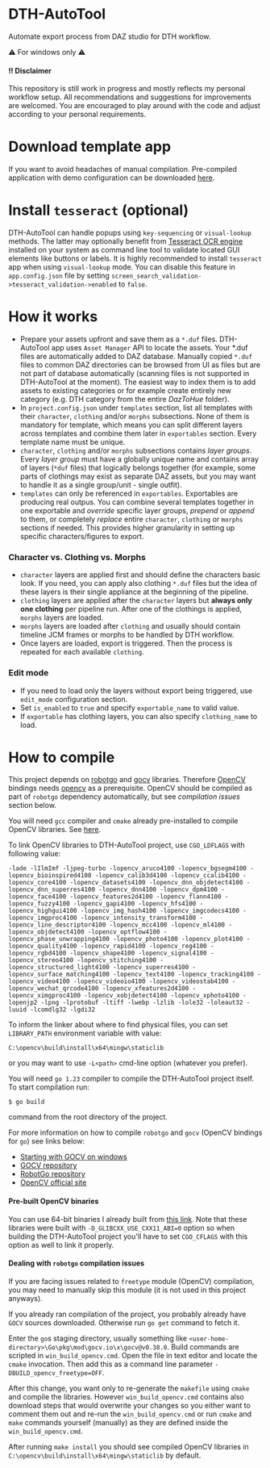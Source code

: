 # DTH-AutoTool
Automate export process from DAZ studio for DTH workflow.

:warning: For windows only :warning:

#### :bangbang: Disclaimer
This repository is still work in progress and mostly reflects my personal workflow setup. All recommendations and suggestions for improvements are welcomed. You are encouraged to play around with the code and adjust according to your personal requirements.

# Download template app
If you want to avoid headaches of manual compilation. Pre-compiled application with demo configuration can be downloaded [here](https://e.pcloud.link/publink/show?code=XZMtClZW3QA1kTh8z7LC0shRbvQ1kJcNc8V).

# Install `tesseract` (optional)
DTH-AutoTool can handle popups using `key-sequencing` or `visual-lookup` methods.
The latter may optionally benefit from [Tesseract OCR engine](https://github.com/tesseract-ocr/tesseract) installed on your system as command line tool to validate located GUI elements like buttons or labels.
It is highly recommended to install `tesseract` app when using `visual-lookup` mode. You can disable this feature in `app.config.json` file by setting `screen_search_validation->tesseract_validation->enabled` to `false`.

# How it works
- Prepare your assets upfront and save them as a `*.duf` files. DTH-AutoTool app uses `Asset Manager` API to locate the assets. Your *.duf files are automatically added to DAZ database. Manually copied `*.duf` files to common DAZ directories can be browsed from UI as files but are not part of database automatically (scanning files is not supported in DTH-AutoTool at the moment). The easiest way to index them is to add assets to existing categories or for example create entirely new category (e.g. DTH category from the entire _DazToHue_ folder).
- In `project.config.json` under `templates` section, list all templates with their `character`, `clothing` and/or `morphs` subsections. None of them is mandatory for template, which means you can split different layers across templates and combine them later in `exportables` section. Every template name must be unique.
- `character`, `clothing` and/or `morphs` subsections contains _layer groups_. Every _layer group_ must have a globally unique name and contains array of layers (`*duf` files) that logically belongs together (for example, some parts of clothings may exist as separate DAZ assets, but you may want to handle it as a single group/unit - single outfit).
- `templates` can only be referenced in `exportables`. Exportables are producing real outpus. You can combine several templates together in one exportable and _override_ specific layer groups, _prepend_ or _append_ to them, or completely _replace_ entire `character`, `clothing` or `morphs` sections if needed. This provides higher granularity in setting up specific characters/figures to export.

### Character vs. Clothing vs. Morphs
- `character` layers are applied first and should define the characters basic look. If you need, you can apply also clothing `*.duf` files but the idea of these layers is their single appliance at the beginning of the pipeline.
- `clothing` layers are applied after the `character` layers but **always only one clothing** per pipeline run. After one of the clothings is applied, `morphs` layers are loaded.
- `morphs` layers are loaded after `clothing` and usually should contain timeline JCM frames or morphs to be handled by DTH workflow.
- Once layers are loaded, export is triggered. Then the process is repeated for each available `clothing`.

### Edit mode
- If you need to load only the layers without export being triggered, use `edit_mode` configuration section.
- Set `is_enabled` to `true` and specify `exportable_name` to valid value.
- If `exportable` has clothing layers, you can also specify `clothing_name` to load.

# How to compile
This project depends on [robotgo](https://github.com/go-vgo/robotgo) and [gocv](https://github.com/vcaesar/gcv) libraries.
Therefore [OpenCV](https://opencv.org/) bindings needs [opencv](https://opencv.org/) as a prerequisite. OpenCV should be compiled as part of `robotgo` dependency automatically, but see _compilation issues_ section below.

You will need `gcc` compiler and `cmake` already pre-installed to compile OpenCV libraries. See [here](https://gocv.io/getting-started/windows/).

To link OpenCV libraries to DTH-AutoTool project, use `CGO_LDFLAGS` with following value:

```
-lade -lIlmImf -ljpeg-turbo -lopencv_aruco4100 -lopencv_bgsegm4100 -lopencv_bioinspired4100 -lopencv_calib3d4100 -lopencv_ccalib4100 -lopencv_core4100 -lopencv_datasets4100 -lopencv_dnn_objdetect4100 -lopencv_dnn_superres4100 -lopencv_dnn4100 -lopencv_dpm4100 -lopencv_face4100 -lopencv_features2d4100 -lopencv_flann4100 -lopencv_fuzzy4100 -lopencv_gapi4100 -lopencv_hfs4100 -lopencv_highgui4100 -lopencv_img_hash4100 -lopencv_imgcodecs4100 -lopencv_imgproc4100 -lopencv_intensity_transform4100 -lopencv_line_descriptor4100 -lopencv_mcc4100 -lopencv_ml4100 -lopencv_objdetect4100 -lopencv_optflow4100 -lopencv_phase_unwrapping4100 -lopencv_photo4100 -lopencv_plot4100 -lopencv_quality4100 -lopencv_rapid4100 -lopencv_reg4100 -lopencv_rgbd4100 -lopencv_shape4100 -lopencv_signal4100 -lopencv_stereo4100 -lopencv_stitching4100 -lopencv_structured_light4100 -lopencv_superres4100 -lopencv_surface_matching4100 -lopencv_text4100 -lopencv_tracking4100 -lopencv_video4100 -lopencv_videoio4100 -lopencv_videostab4100 -lopencv_wechat_qrcode4100 -lopencv_xfeatures2d4100 -lopencv_ximgproc4100 -lopencv_xobjdetect4100 -lopencv_xphoto4100 -lopenjp2 -lpng -lprotobuf -ltiff -lwebp -lzlib -lole32 -loleaut32 -luuid -lcomdlg32 -lgdi32
```

To inform the linker about where to find physical files, you can set `LIBRARY_PATH` environment variable with value:

```
C:\opencv\build\install\x64\mingw\staticlib
```

or you may want to use `-L<path>` cmd-line option (whatever you prefer).

You will need `go 1.23` compiler to compile the DTH-AutoTool project itself.
To start compilation run:

`$ go build`

command from the root directory of the project.

For more information on how to compile `robotgo` and `gocv` (OpenCV bindings for `go`) see links below:
- [Starting with GOCV on windows](https://gocv.io/getting-started/windows/)
- [GOCV repository](https://github.com/vcaesar/gcv)
- [RobotGo repository](https://github.com/go-vgo/robotgo)
- [OpenCV official site](https://opencv.org/)

#### Pre-built OpenCV binaries
You can use 64-bit binaries I already built from [this link](https://e.pcloud.link/publink/show?code=XZHtClZ2V7k51uqqikNlokbNBW0i7mMgwuV).
Note that these libraries were built with `-D_GLIBCXX_USE_CXX11_ABI=0` option so when building the DTH-AutoTool project you'll have to set `CGO_CFLAGS` with this option as well to link it properly.

#### Dealing with `robotgo` compilation issues
If you are facing issues related to `freetype` module (OpenCV) compilation, you may need to manually skip this module (it is not used in this project anyways).

If you already ran compilation of the project, you probably already have `GOCV` sources downloaded. Otherwise run `go get` command to fetch it.

Enter the `go`s staging directory, usually something like `<user-home-directory>\Go\pkg\mod\gocv.io\x\gocv@v0.38.0`. Build commands are scripted in `win_build_opencv.cmd`. Open the file in text editor and locate the `cmake` invocation. Then add this as a command line parameter `-DBUILD_opencv_freetype=OFF`.

After this change, you want only to re-generate the `makefile` using `cmake` and compile the libraries. However `win_build_opencv.cmd` contains also download steps that would overwrite your changes so you either want to comment them out and re-run the `win_build_opencv.cmd` or run `cmake` and `make` commands yourself (manually) as they are defined inside the `win_build_opencv.cmd`.

After running `make install` you should see compiled OpenCV libraries in `C:\opencv\build\install\x64\mingw\staticlib` by default.